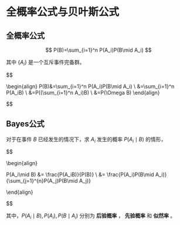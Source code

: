 # 全概率公式与贝叶斯公式

## 全概率公式

$$ P(B)=\sum_{i=1}^n P(A_i)P(B\mid A_i) $$

其中 $\{A_i\}$ 是一个互斥事件完备群。

$$

\begin{align}
P(B)&=\sum_{i=1}^n P(A_i)P(B\mid A_i) \\
    &=\sum_{i=1}^n P(A_iB) \\
    &=P((\sum_{i=1}^n A_i)B) \\
    &=P(\Omega B)
\end{align}

$$

## Bayes公式

对于在事件 $B$ 已经发生的情况下，求 $A_i$ 发生的概率 $P(A_i\mid B)$ 的情形，

$$

\begin{align}

P(A_i\mid B) &= \frac{P(A_iB)}{P(B)} \\
             &= \frac{P(A_i)P(B\mid A_i)}{\sum_{j=1}^{n}P(A_j)P(B\mid A_j)}

\end{align}

$$

其中，$P(A_i\mid B), P(A_i), P(B\mid A_i)$ 分别为 **后验概率** ， **先验概率** 和 **似然率** 。
